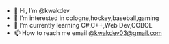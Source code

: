 - 👋 Hi, I’m @kwakdev
- 👀 I’m interested in cologne,hockey,baseball,gaming
- 🌱 I’m currently learning C#,C++,Web Dev,COBOL
- 📫 How to reach me email @kwakdev03@gmail.com



<!---
kwakdev/kwakdev is a ✨ special ✨ repository because its `README.md` (this file) appears on your GitHub profile.
You can click the Preview link to take a look at your changes.
--->
